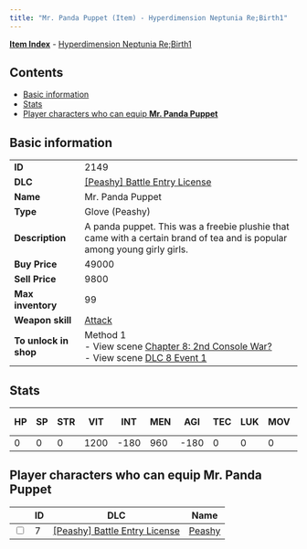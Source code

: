 ```yaml
---
title: "Mr. Panda Puppet (Item) - Hyperdimension Neptunia Re;Birth1"
---
```


[**Item Index**](/neptunia/rb1/item/index.html) - [Hyperdimension Neptunia Re;Birth1](/neptunia/rb1)

## Contents

- [Basic information](#basic-information)
- [Stats](#stats)
- [Player characters who can equip **Mr. Panda Puppet**](#player-characters-who-can-equip-mr-panda-puppet)

## Basic information

|   |   |
| -- | -- |
| **ID** | 2149 |
| **DLC** | [[Peashy] Battle Entry License](/neptunia/rb1/dlc/8-peashy.html) |
| **Name** | Mr. Panda Puppet |
| **Type** | Glove (Peashy) |
| **Description** | A panda puppet. This was a freebie plushie that came with a certain brand of tea and is popular among young girly girls. |
| **Buy Price** | 49000 |
| **Sell Price** | 9800 |
| **Max inventory** | 99 |
| **Weapon skill** | [Attack](/neptunia/rb1/skill/8-1201-attack.html) |
| **To unlock in shop** | Method 1<br />- View scene [Chapter 8: 2nd Console War?](/neptunia/rb1/scene/1-802-chapter-8-2nd-console-war.html)<br />- View scene [DLC 8 Event 1](/neptunia/rb1/scene/8-5020-dlc-8-event-1.html) |


## Stats

| HP | SP | STR | VIT | INT | MEN | AGI | TEC | LUK | MOV | Fire res. | Ice res. | Wind res. | Lightning res. |
| -- | -- | --- | --- | --- | --- | --- | --- | --- | --- | --------- | -------- | --------- | -------------- |
| 0 | 0 | 0 | 1200 | -180 | 960 | -180 | 0 | 0 | 0 | 0 | 0 | 0 | 0 |


## Player characters who can equip **Mr. Panda Puppet**

|    | ID | DLC | Name |
| -- | -- | --- | ---- |
| <input type="checkbox" id="rb1-player-8-7" class="trackbox" /> | 7 | [[Peashy] Battle Entry License](/neptunia/rb1/dlc/8-peashy.html) | [Peashy](/neptunia/rb1/player/8-7-peashy.html) |
